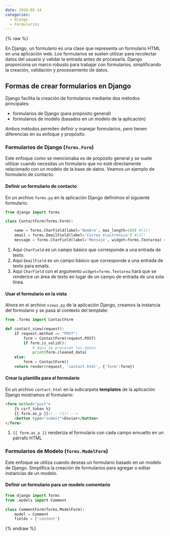 ```yaml
---
date: 2024-05-14
categories:
  - Django
  - Formularios
---
```


{% raw %}

En Django, un formulario es una clase que representa un formulario HTML en una aplicación web. Los formularios se suelen utilizar para recolectar datos del usuario y validar la entrada antes de procesarla. Django proporciona un marco robusto para trabajar con formularios, simplificando la creación, validación y procesamiento de datos.

<!-- more -->


## Formas de crear formularios en Django

Django facilita la creación de formularios mediante dos métodos principales:

- formularios de Django (para propósito general)
- formularios de modelo (basados en un modelo de la aplicación)

Ambos métodos permiten definir y manejar formularios, pero tienen diferencias en su enfoque y propósito.

### Formularios de Django (`forms.Form`)

Este enfoque como se mencionaba es de propósito general y se suele utilizar cuando necesitas un formulario que no esté directamente relacionado con un modelo de la base de datos. Veamos un ejemplo de formulario de contacto.

#### Definir un formulario de contacto

En un archivo `forms.py` en la aplicación Django definimos el siguiente formulario:

```py
from django import forms

class ContactForm(forms.Form):

	name = forms.CharField(label='Nombre', max_length=100) #(1)!
	email = forms.EmailField(label='Correo electrónico') #(2)!
	message = forms.CharField(label='Mensaje', widget=forms.Textarea) #(3)!
```

1. Aquí `CharField` es un campo básico que corresponde a una entrada de texto.
2. Aquí `EmailField` es un campo básico que corresponde a una entrada de texto para emails.
3. Aquí `CharField` con el argumento `widget=forms.Textarea` hará que se renderice un área de texto en lugar de un campo de entrada de una sola línea.

#### Usar el formulario en la vista

Ahora en el archivo `views.py` de la aplicación Django, creamos la instancia del formulario y se pasa al contexto del template:


```py title="views.py"
from .forms import ContactForm

def contact_view(request):
	if request.method == "POST":
		form = ContactForm(request.POST)
		if form.is_valid():
			# Aquí se procesan los datos
			print(form.cleaned_data)
	else:
		form = ContactForm()
	return render(request, 'contact.html', {'form':form})
```

#### Crear la plantilla para el formulario

En un archivo `contact.html` en la subcarpeta **templates** de la aplicación Django mostramos el formulario:

```html title="templates/contact.html"
<form method="post">
    {% csrf_token %}
    {{ form.as_p }}<!-- (1)! -->
    <button type="submit">Enviar</button>
</form>
```

1. `{{ form.as_p }}` renderiza el formulario con cada campo envuelto en un párrafo HTML

### Formularios de Modelo (`forms.ModelForm`)

Este enfoque se utiliza cuando deseas un formulario basado en un modelo de Django. Simplifica la creación de formularios para agregar o editar instancias de un modelo.

#### Definir un formulario para un modelo comentario

```py title="forms.py"
from django import forms
from .models import Comment

class CommentForm(forms.ModelForm):
	model = Comment
	fields = ['content']
```

{% endraw %}
